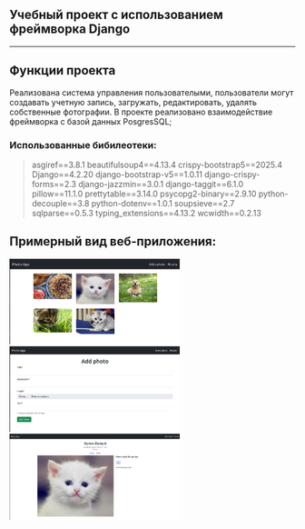 ## Учебный проект с использованием фреймворка Django 

----
## Функции проекта
Реализована система управления пользователыми, пользователи могут создавать учетную запись, загружать, редактировать, удалять собственные фотографии.
В проекте реализовано взаимодействие фреймворка с базой данных PosgresSQL;

### Использованные бибилеотеки:
>asgiref==3.8.1
beautifulsoup4==4.13.4
crispy-bootstrap5==2025.4
Django==4.2.20
django-bootstrap-v5==1.0.11
django-crispy-forms==2.3
django-jazzmin==3.0.1
django-taggit==6.1.0
pillow==11.1.0
prettytable==3.14.0
psycopg2-binary==2.9.10
python-decouple==3.8
python-dotenv==1.0.1
soupsieve==2.7
sqlparse==0.5.3
typing_extensions==4.13.2
wcwidth==0.2.13

## Примерный вид веб-приложения:
<picture>
<img src="photo/Снимок экрана от 2025-05-04 13-07-08.png" width=300 hieght=300/>
<img src="photo/Снимок экрана от 2025-05-04 13-07-32.png" width=300 hieght=300/>
<img src="photo/Снимок экрана от 2025-05-04 13-08-04.png" width=300 hieght=300/>
</picture>